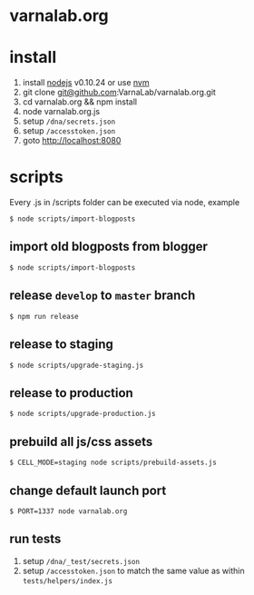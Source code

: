 varnalab.org
===

# install
1. install [nodejs](http://nodejs.org) v0.10.24 or use [nvm](https://github.com/creationix/nvm)
2. git clone git@github.com:VarnaLab/varnalab.org.git
3. cd varnalab.org && npm install
4. node varnalab.org.js
5. setup `/dna/secrets.json`
6. setup `/accesstoken.json`
5. goto [http://localhost:8080](http://localhost:8080/)

# scripts

Every .js in /scripts folder can be executed via node, example

    $ node scripts/import-blogposts

## import old blogposts from blogger

    $ node scripts/import-blogposts

## release `develop` to `master` branch

    $ npm run release

## release to staging

    $ node scripts/upgrade-staging.js

## release to production

    $ node scripts/upgrade-production.js

## prebuild all js/css assets

    $ CELL_MODE=staging node scripts/prebuild-assets.js

## change default launch port
    $ PORT=1337 node varnalab.org

## run tests

1. setup `/dna/_test/secrets.json`
2. setup `/accesstoken.json` to match the same value as within `tests/helpers/index.js`
